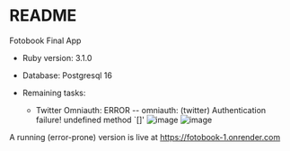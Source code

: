 # README

Fotobook Final App

* Ruby version: 3.1.0

* Database: Postgresql 16

* Remaining tasks:
  - Twitter Omniauth: ERROR -- omniauth: (twitter) Authentication failure! undefined method `[]'
  ![image](https://github.com/user-attachments/assets/d6f7b127-2780-4984-a829-b915851da661)
  ![image](https://github.com/user-attachments/assets/ea9b974d-a724-4a85-8acf-72f8a61da0ff)

A running (error-prone) version is live at https://fotobook-1.onrender.com
